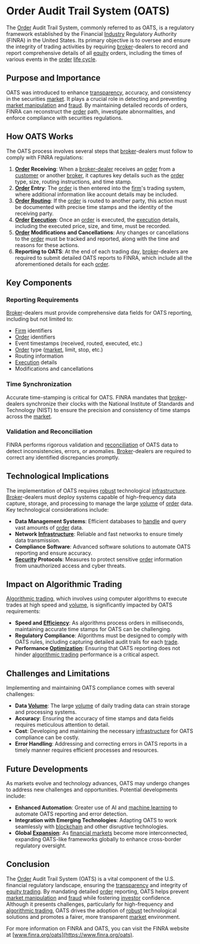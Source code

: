 # Order Audit Trail System (OATS)

The [Order](../o/order.md) Audit Trail System, commonly referred to as OATS, is a regulatory framework established by the Financial [Industry](../i/industry.md) Regulatory Authority (FINRA) in the United States. Its primary objective is to oversee and ensure the integrity of trading activities by requiring [broker](../b/broker.md)-dealers to record and report comprehensive details of all [equity](../e/equity.md) orders, including the times of various events in the [order](../o/order.md) [life cycle](../l/life_cycle.md).

## Purpose and Importance

OATS was introduced to enhance [transparency](../t/transparency.md), accuracy, and consistency in the securities [market](../m/market.md). It plays a crucial role in detecting and preventing [market manipulation](../m/market_manipulation.md) and [fraud](../f/fraud.md). By maintaining detailed records of orders, FINRA can reconstruct the [order](../o/order.md) path, investigate abnormalities, and enforce compliance with securities regulations.

## How OATS Works

The OATS process involves several steps that [broker](../b/broker.md)-dealers must follow to comply with FINRA regulations:

1. **[Order](../o/order.md) Receiving**: When a [broker-dealer](../b/broker-dealer.md) receives an [order](../o/order.md) from a [customer](../c/customer.md) or another [broker](../b/broker.md), it captures key details such as the [order](../o/order.md) type, size, routing instructions, and time stamp.
2. **[Order](../o/order.md) Entry**: The [order](../o/order.md) is then entered into the [firm](../f/firm.md)'s trading system, where additional information like account details may be included.
3. **[Order Routing](../o/order_routing.md)**: If the [order](../o/order.md) is routed to another party, this action must be documented with precise time stamps and the identity of the receiving party.
4. **[Order](../o/order.md) [Execution](../e/execution.md)**: Once an [order](../o/order.md) is executed, the [execution](../e/execution.md) details, including the executed price, size, and time, must be recorded.
5. **[Order](../o/order.md) Modifications and Cancellations**: Any changes or cancellations to the [order](../o/order.md) must be tracked and reported, along with the time and reasons for these actions.
6. **Reporting to OATS**: At the end of each trading day, [broker](../b/broker.md)-dealers are required to submit detailed OATS reports to FINRA, which include all the aforementioned details for each [order](../o/order.md).

## Key Components

### Reporting Requirements

[Broker](../b/broker.md)-dealers must provide comprehensive data fields for OATS reporting, including but not limited to:

- [Firm](../f/firm.md) identifiers
- [Order](../o/order.md) identifiers
- Event timestamps (received, routed, executed, etc.)
- [Order](../o/order.md) type ([market](../m/market.md), limit, stop, etc.)
- Routing information
- [Execution](../e/execution.md) details
- Modifications and cancellations

### Time Synchronization

Accurate time-stamping is critical for OATS. FINRA mandates that [broker](../b/broker.md)-dealers synchronize their clocks with the National Institute of Standards and Technology (NIST) to ensure the precision and consistency of time stamps across the [market](../m/market.md).

### Validation and Reconciliation

FINRA performs rigorous validation and [reconciliation](../r/reconciliation.md) of OATS data to detect inconsistencies, errors, or anomalies. [Broker](../b/broker.md)-dealers are required to correct any identified discrepancies promptly.

## Technological Implications

The implementation of OATS requires [robust](../r/robust.md) technological [infrastructure](../i/infrastructure.md). [Broker](../b/broker.md)-dealers must deploy systems capable of high-frequency data capture, storage, and processing to manage the large [volume](../v/volume.md) of [order](../o/order.md) data. Key technological considerations include:

- **Data Management Systems**: Efficient databases to [handle](../h/handle.md) and query vast amounts of [order](../o/order.md) data.
- **Network [Infrastructure](../i/infrastructure.md)**: Reliable and fast networks to ensure timely data transmission.
- **Compliance Software**: Advanced software solutions to automate OATS reporting and ensure accuracy.
- **[Security](../s/security.md) Protocols**: Measures to protect sensitive [order](../o/order.md) information from unauthorized access and cyber threats.

## Impact on Algorithmic Trading

[Algorithmic trading](../a/accountability.md), which involves using computer algorithms to execute trades at high speed and [volume](../v/volume.md), is significantly impacted by OATS requirements:

- **Speed and [Efficiency](../e/efficiency.md)**: As algorithms process orders in milliseconds, maintaining accurate time stamps for OATS can be challenging.
- **Regulatory Compliance**: Algorithms must be designed to comply with OATS rules, including capturing detailed audit trails for each [trade](../t/trade.md).
- **Performance [Optimization](../o/optimization.md)**: Ensuring that OATS reporting does not hinder [algorithmic trading](../a/accountability.md) performance is a critical aspect.

## Challenges and Limitations

Implementing and maintaining OATS compliance comes with several challenges:

- **Data [Volume](../v/volume.md)**: The large [volume](../v/volume.md) of daily trading data can strain storage and processing systems.
- **Accuracy**: Ensuring the accuracy of time stamps and data fields requires meticulous attention to detail.
- **Cost**: Developing and maintaining the necessary [infrastructure](../i/infrastructure.md) for OATS compliance can be costly.
- **Error Handling**: Addressing and correcting errors in OATS reports in a timely manner requires efficient processes and resources.

## Future Developments

As markets evolve and technology advances, OATS may undergo changes to address new challenges and opportunities. Potential developments include:

- **Enhanced Automation**: Greater use of AI and [machine learning](../m/machine_learning.md) to automate OATS reporting and error detection.
- **Integration with Emerging Technologies**: Adapting OATS to work seamlessly with [blockchain](../b/blockchain_in_trading.md) and other disruptive technologies.
- **Global [Expansion](../e/expansion.md)**: As [financial markets](../f/financial_market.md) become more interconnected, expanding OATS-like frameworks globally to enhance cross-border regulatory oversight.

## Conclusion

The [Order](../o/order.md) Audit Trail System (OATS) is a vital component of the U.S. financial regulatory landscape, ensuring the [transparency](../t/transparency.md) and integrity of [equity trading](../e/equity_trading.md). By mandating detailed [order](../o/order.md) reporting, OATS helps prevent [market manipulation](../m/market_manipulation.md) and [fraud](../f/fraud.md) while fostering [investor](../i/investor.md) confidence. Although it presents challenges, particularly for high-frequency and [algorithmic trading](../a/accountability.md), OATS drives the adoption of [robust](../r/robust.md) technological solutions and promotes a fairer, more transparent [market](../m/market.md) environment.

For more information on FINRA and OATS, you can visit the FINRA website at [www.finra.org/oats](https://www.finra.org/oats).